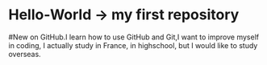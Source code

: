 # Hello-World -> my first repository 
#New on GitHub.I learn how to use GitHub and Git,I want to improve myself in coding, I actually study in France, in highschool, but I would like to study overseas.

